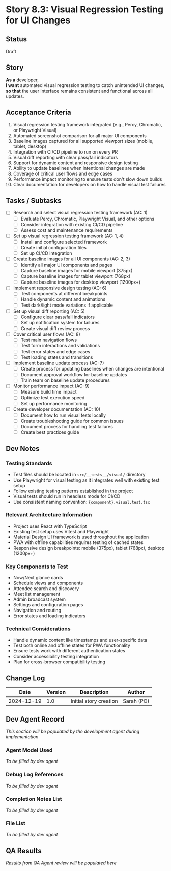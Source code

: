 # Story 8.3: Visual Regression Testing for UI Changes

## Status
Draft

## Story
**As a** developer,  
**I want** automated visual regression testing to catch unintended UI changes,  
**so that** the user interface remains consistent and functional across all updates.

## Acceptance Criteria
1. Visual regression testing framework integrated (e.g., Percy, Chromatic, or Playwright Visual)
2. Automated screenshot comparison for all major UI components
3. Baseline images captured for all supported viewport sizes (mobile, tablet, desktop)
4. Integration with CI/CD pipeline to run on every PR
5. Visual diff reporting with clear pass/fail indicators
6. Support for dynamic content and responsive design testing
7. Ability to update baselines when intentional changes are made
8. Coverage of critical user flows and edge cases
9. Performance impact monitoring to ensure tests don't slow down builds
10. Clear documentation for developers on how to handle visual test failures

## Tasks / Subtasks
- [ ] Research and select visual regression testing framework (AC: 1)
  - [ ] Evaluate Percy, Chromatic, Playwright Visual, and other options
  - [ ] Consider integration with existing CI/CD pipeline
  - [ ] Assess cost and maintenance requirements
- [ ] Set up visual regression testing framework (AC: 1, 4)
  - [ ] Install and configure selected framework
  - [ ] Create initial configuration files
  - [ ] Set up CI/CD integration
- [ ] Create baseline images for all UI components (AC: 2, 3)
  - [ ] Identify all major UI components and pages
  - [ ] Capture baseline images for mobile viewport (375px)
  - [ ] Capture baseline images for tablet viewport (768px)
  - [ ] Capture baseline images for desktop viewport (1200px+)
- [ ] Implement responsive design testing (AC: 6)
  - [ ] Test components at different breakpoints
  - [ ] Handle dynamic content and animations
  - [ ] Test dark/light mode variations if applicable
- [ ] Set up visual diff reporting (AC: 5)
  - [ ] Configure clear pass/fail indicators
  - [ ] Set up notification system for failures
  - [ ] Create visual diff review process
- [ ] Cover critical user flows (AC: 8)
  - [ ] Test main navigation flows
  - [ ] Test form interactions and validations
  - [ ] Test error states and edge cases
  - [ ] Test loading states and transitions
- [ ] Implement baseline update process (AC: 7)
  - [ ] Create process for updating baselines when changes are intentional
  - [ ] Document approval workflow for baseline updates
  - [ ] Train team on baseline update procedures
- [ ] Monitor performance impact (AC: 9)
  - [ ] Measure build time impact
  - [ ] Optimize test execution speed
  - [ ] Set up performance monitoring
- [ ] Create developer documentation (AC: 10)
  - [ ] Document how to run visual tests locally
  - [ ] Create troubleshooting guide for common issues
  - [ ] Document process for handling test failures
  - [ ] Create best practices guide

## Dev Notes

### Testing Standards
- Test files should be located in `src/__tests__/visual/` directory
- Use Playwright for visual testing as it integrates well with existing test setup
- Follow existing testing patterns established in the project
- Visual tests should run in headless mode for CI/CD
- Use consistent naming convention: `{component}.visual.test.tsx`

### Relevant Architecture Information
- Project uses React with TypeScript
- Existing test setup uses Vitest and Playwright
- Material Design UI framework is used throughout the application
- PWA with offline capabilities requires testing of cached states
- Responsive design breakpoints: mobile (375px), tablet (768px), desktop (1200px+)

### Key Components to Test
- Now/Next glance cards
- Schedule views and components
- Attendee search and discovery
- Meet list management
- Admin broadcast system
- Settings and configuration pages
- Navigation and routing
- Error states and loading indicators

### Technical Considerations
- Handle dynamic content like timestamps and user-specific data
- Test both online and offline states for PWA functionality
- Ensure tests work with different authentication states
- Consider accessibility testing integration
- Plan for cross-browser compatibility testing

## Change Log
| Date | Version | Description | Author |
|------|---------|-------------|--------|
| 2024-12-19 | 1.0 | Initial story creation | Sarah (PO) |

## Dev Agent Record
*This section will be populated by the development agent during implementation*

### Agent Model Used
*To be filled by dev agent*

### Debug Log References
*To be filled by dev agent*

### Completion Notes List
*To be filled by dev agent*

### File List
*To be filled by dev agent*

## QA Results
*Results from QA Agent review will be populated here*
